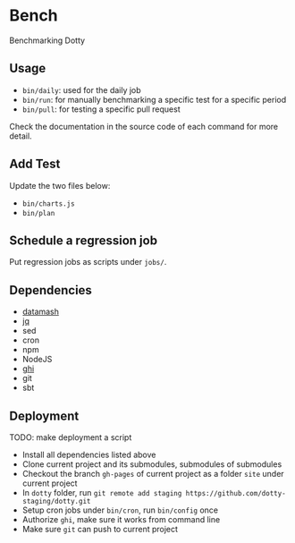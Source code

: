 # Bench

Benchmarking Dotty

## Usage

- `bin/daily`: used for the daily job
- `bin/run`: for manually benchmarking a specific test for a specific period
- `bin/pull`: for testing a specific pull request

Check the documentation in the source code of each command for more detail.

## Add Test

Update the two files below:

- `bin/charts.js`
- `bin/plan`

## Schedule a regression job

Put regression jobs as scripts under `jobs/`. 

## Dependencies

- [datamash](https://www.gnu.org/software/datamash/)
- [jq](https://stedolan.github.io/jq)
- sed
- cron
- npm
- NodeJS
- [ghi](https://github.com/stephencelis/ghi)
- git
- sbt

## Deployment

TODO: make deployment a script

- Install all dependencies listed above
- Clone current project and its submodules, submodules of submodules
- Checkout the branch `gh-pages` of current project as a folder `site` under current project
- In `dotty` folder, run `git remote add staging https://github.com/dotty-staging/dotty.git`
- Setup cron jobs under `bin/cron`, run `bin/config` once
- Authorize `ghi`, make sure it works from command line
- Make sure `git` can push to current project
